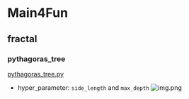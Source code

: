 # Main4Fun

## fractal

### pythagoras_tree
[pythagoras_tree.py](pythagoras_tree.py)

* hyper_parameter: `side_length` and `max_depth`
![img.png](img.png)
